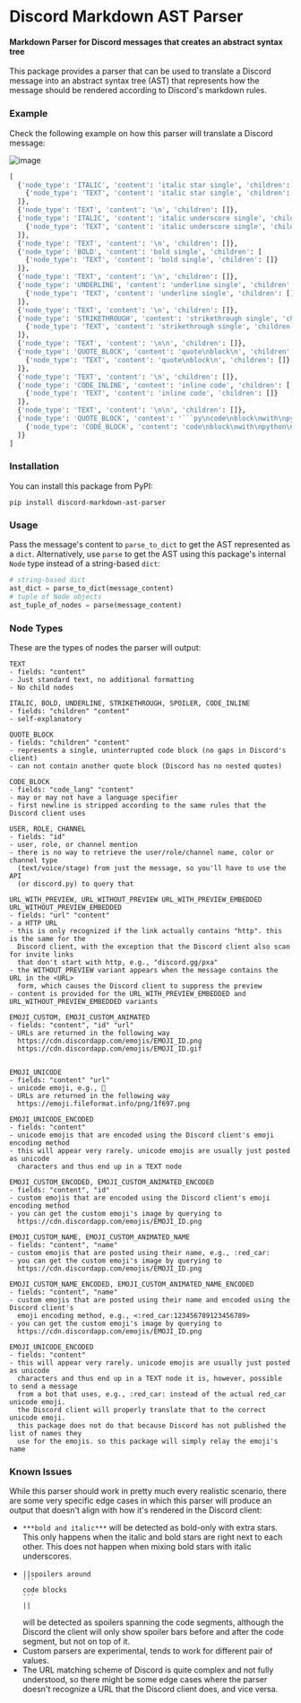 # Discord Markdown AST Parser
#### Markdown Parser for Discord messages that creates an abstract syntax tree

This package provides a parser that can be used to translate a Discord message into an abstract syntax tree (AST) that represents how the message should be rendered according to Discord's markdown rules.

### Example
Check the following example on how this parser will translate a Discord message:

![image](https://user-images.githubusercontent.com/1405498/131235730-94ba8100-2b42-492f-9479-bbce80c592f0.png)

```python
[
  {'node_type': 'ITALIC', 'content': 'italic star single', 'children': [
    {'node_type': 'TEXT', 'content': 'italic star single', 'children': []}
  ]},
  {'node_type': 'TEXT', 'content': '\n', 'children': []},
  {'node_type': 'ITALIC', 'content': 'italic underscore single', 'children': [
    {'node_type': 'TEXT', 'content': 'italic underscore single', 'children': []}
  ]},
  {'node_type': 'TEXT', 'content': '\n', 'children': []},
  {'node_type': 'BOLD', 'content': 'bold single', 'children': [
    {'node_type': 'TEXT', 'content': 'bold single', 'children': []}
  ]},
  {'node_type': 'TEXT', 'content': '\n', 'children': []},
  {'node_type': 'UNDERLINE', 'content': 'underline single', 'children': [
    {'node_type': 'TEXT', 'content': 'underline single', 'children': []}
  ]},
  {'node_type': 'TEXT', 'content': '\n', 'children': []},
  {'node_type': 'STRIKETHROUGH', 'content': 'strikethrough single', 'children': [
    {'node_type': 'TEXT', 'content': 'strikethrough single', 'children': []}
  ]},
  {'node_type': 'TEXT', 'content': '\n\n', 'children': []},
  {'node_type': 'QUOTE_BLOCK', 'content': 'quote\nblock\n', 'children': [
    {'node_type': 'TEXT', 'content': 'quote\nblock\n', 'children': []}
  ]},
  {'node_type': 'TEXT', 'content': '\n', 'children': []},
  {'node_type': 'CODE_INLINE', 'content': 'inline code', 'children': [
    {'node_type': 'TEXT', 'content': 'inline code', 'children': []}
  ]},
  {'node_type': 'TEXT', 'content': '\n\n', 'children': []},
  {'node_type': 'QUOTE_BLOCK', 'content': '```py\ncode\nblock\nwith\npython\nhighlighting\n```', 'children': [
    {'node_type': 'CODE_BLOCK', 'content': 'code\nblock\nwith\npython\nhighlighting\n', 'code_lang': 'py', 'children': []}
  ]}
]
```

### Installation
You can install this package from PyPI:
```
pip install discord-markdown-ast-parser
```

### Usage
Pass the message's content to `parse_to_dict` to get the AST represented as a `dict`.
Alternatively, use `parse` to get the AST using this package's internal `Node` type instead of a string-based `dict`:
```python
# string-based dict
ast_dict = parse_to_dict(message_content)
# tuple of Node objects
ast_tuple_of_nodes = parse(message_content)
```

### Node Types
These are the types of nodes the parser will output:
```
TEXT
- fields: "content"
- Just standard text, no additional formatting
- No child nodes

ITALIC, BOLD, UNDERLINE, STRIKETHROUGH, SPOILER, CODE_INLINE
- fields: "children" "content"
- self-explanatory

QUOTE_BLOCK
- fields: "children" "content"
- represents a single, uninterrupted code block (no gaps in Discord's client)
- can not contain another quote block (Discord has no nested quotes)

CODE_BLOCK
- fields: "code_lang" "content"
- may or may not have a language specifier
- first newline is stripped according to the same rules that the Discord client uses

USER, ROLE, CHANNEL
- fields: "id"
- user, role, or channel mention
- there is no way to retrieve the user/role/channel name, color or channel type
  (text/voice/stage) from just the message, so you'll have to use the API
  (or discord.py) to query that

URL_WITH_PREVIEW, URL_WITHOUT_PREVIEW URL_WITH_PREVIEW_EMBEDDED URL_WITHOUT_PREVIEW_EMBEDDED
- fields: "url" "content"
- a HTTP URL
- this is only recognized if the link actually contains "http". this is the same for the
  Discord client, with the exception that the Discord client also scan for invite links
  that don't start with http, e.g., "discord.gg/pxa"
- the WITHOUT_PREVIEW variant appears when the message contains the URL in the <URL>
  form, which causes the Discord client to suppress the preview
- content is provided for the URL_WITH_PREVIEW_EMBEDDED and URL_WITHOUT_PREVIEW_EMBEDDED variants
  
EMOJI_CUSTOM, EMOJI_CUSTOM_ANIMATED
- fields: "content", "id" "url"
- URLs are returned in the following way
  https://cdn.discordapp.com/emojis/EMOJI_ID.png
  https://cdn.discordapp.com/emojis/EMOJI_ID.gif

  
EMOJI_UNICODE
- fields: "content" "url"
- unicode emoji, e.g., 🚗
- URLs are returned in the following way
  https://emoji.fileformat.info/png/1f697.png

EMOJI_UNICODE_ENCODED
- fields: "content"
- unicode emojis that are encoded using the Discord client's emoji encoding method
- this will appear very rarely. unicode emojis are usually just posted as unicode
  characters and thus end up in a TEXT node

EMOJI_CUSTOM_ENCODED, EMOJI_CUSTOM_ANIMATED_ENCODED
- fields: "content", "id"
- custom emojis that are encoded using the Discord client's emoji encoding method
- you can get the custom emoji's image by querying to
  https://cdn.discordapp.com/emojis/EMOJI_ID.png

EMOJI_CUSTOM_NAME, EMOJI_CUSTOM_ANIMATED_NAME
- fields: "content", "name"
- custom emojis that are posted using their name, e.g., :red_car:
- you can get the custom emoji's image by querying to
  https://cdn.discordapp.com/emojis/EMOJI_ID.png

EMOJI_CUSTOM_NAME_ENCODED, EMOJI_CUSTOM_ANIMATED_NAME_ENCODED
- fields: "content", "name"
- custom emojis that are posted using their name and encoded using the Discord client's
  emoji encoding method, e.g., <:red_car:123456789123456789>
- you can get the custom emoji's image by querying to
  https://cdn.discordapp.com/emojis/EMOJI_ID.png

EMOJI_UNICODE_ENCODED
- fields: "content"
- this will appear very rarely. unicode emojis are usually just posted as unicode  
  characters and thus end up in a TEXT node it is, however, possible to send a message
  from a bot that uses, e.g., :red_car: instead of the actual red_car unicode emoji.
  the Discord client will properly translate that to the correct unicode emoji.
  this package does not do that because Discord has not published the list of names they
  use for the emojis. so this package will simply relay the emoji's name
```

### Known Issues
While this parser should work in pretty much every realistic scenario, there are some
very specific edge cases in which this parser will produce an output that doesn't align
with how it's rendered in the Discord client:
- `***bold and italic***` will be detected as bold-only with extra stars.
  This only happens when the italic and bold stars are right next to each other.
  This does not happen when mixing bold stars with italic underscores.
- ````
  ||spoilers around
  ```
  code blocks
  ```
  ||
  ````
  will be detected as spoilers spanning the code segments, although the Discord the
  client will only show spoiler bars before and after the code segment, but not on top
  of it.
- Custom parsers are experimental, tends to work for different pair of values.  
- The URL matching scheme of Discord is quite complex and not fully understood, so there
  might be some edge cases where the parser doesn't recognize a URL that the Discord
  client does, and vice versa.
